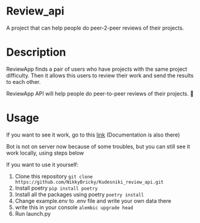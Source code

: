 # Review_api
A project that can help people do peer-2-peer reviews of their projects.
# Description
ReviewApp finds a pair of users who have projects with the same project difficulty. Then it allows this users to review their work and send the results to each other.

ReviewApp API will help people do peer-to-peer reviews of their projects. 🚀
# Usage
If you want to see it work, go to this [link](http://158.160.138.75/docs) (Documentation is also there)

Bot is not on server now because of some troubles, but you can still see it work locally, using steps below

If you want to use it yourself:
1. Clone this repository ```git clone https://github.com/NikkyBricky/Kudesniki_review_api.git```
2. Install poetry ```pip install poetry```
3. Install all the packages using poetry ```poetry install```
4. Change example.env to .env file and write your own data there
5. write this in your console ```alembic upgrade head```
6. Run launch.py 

